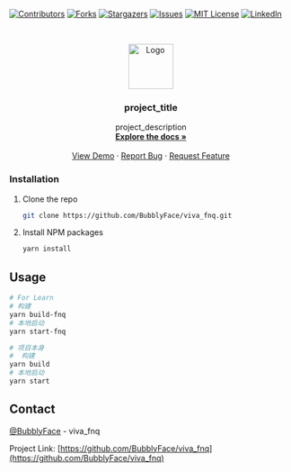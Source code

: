 <!--
*** Thanks for checking out the Best-README-Template. If you have a suggestion
*** that would make this better, please fork the repo and create a pull request
*** or simply open an issue with the tag "enhancement".
*** Thanks again! Now go create something AMAZING! :D
***
***
***
*** To avoid retyping too much info. Do a search and replace for the following:
*** github_username, repo_name, twitter_handle, email, project_title, project_description
-->



<!-- PROJECT SHIELDS -->
<!--
*** I'm using markdown "reference style" links for readability.
*** Reference links are enclosed in brackets [ ] instead of parentheses ( ).
*** See the bottom of this document for the declaration of the reference variables
*** for contributors-url, forks-url, etc. This is an optional, concise syntax you may use.
*** https://www.markdownguide.org/basic-syntax/#reference-style-links
-->
[![Contributors][contributors-shield]][contributors-url]
[![Forks][forks-shield]][forks-url]
[![Stargazers][stars-shield]][stars-url]
[![Issues][issues-shield]][issues-url]
[![MIT License][license-shield]][license-url]
[![LinkedIn][linkedin-shield]][linkedin-url]



<!-- PROJECT LOGO -->
<br />
<p align="center">
  <a href="https://github.com/BubblyFace/viva_fnq">
    <img src="images/logo.png" alt="Logo" width="80" height="80">
  </a>

  <h3 align="center">project_title</h3>

  <p align="center">
    project_description
    <br />
    <a href="https://github.com/BubblyFace/viva_fnq"><strong>Explore the docs »</strong></a>
    <br />
    <br />
    <a href="https://github.com/BubblyFace/viva_fnq">View Demo</a>
    ·
    <a href="https://github.com/BubblyFace/viva_fnq/issues">Report Bug</a>
    ·
    <a href="https://github.com/BubblyFace/viva_fnq/issues">Request Feature</a>
  </p>
</p>


### Installation

1. Clone the repo
   ```sh
   git clone https://github.com/BubblyFace/viva_fnq.git
   ```
2. Install NPM packages
   ```sh
   yarn install
   ```


<!-- USAGE EXAMPLES -->
## Usage
```sh
# For Learn
# 构建 
yarn build-fnq
# 本地启动
yarn start-fnq

# 项目本身
#  构建
yarn build
# 本地启动
yarn start
```



<!-- CONTACT -->
## Contact

[@BubblyFace](https://github.com/BubblyFace) - viva_fnq

Project Link: [https://github.com/BubblyFace/viva_fnq](https://github.com/BubblyFace/viva_fnq)



<!-- MARKDOWN LINKS & IMAGES -->
<!-- https://www.markdownguide.org/basic-syntax/#reference-style-links -->
[contributors-shield]: https://img.shields.io/github/contributors/BubblyFace/viva_fnq.svg?style=for-the-badge
[contributors-url]: https://github.com/github_username/repo/graphs/contributors
[forks-shield]: https://img.shields.io/github/forks/BubblyFace/viva_fnq.svg?style=for-the-badge
[forks-url]: https://github.com/github_username/repo/network/members
[stars-shield]: https://img.shields.io/github/stars/BubblyFace/viva_fnq.svg?style=for-the-badge
[stars-url]: https://github.com/github_username/repo/stargazers
[issues-shield]: https://img.shields.io/github/issues/BubblyFace/viva_fnq.svg?style=for-the-badge
[issues-url]: https://github.com/github_username/repo/issues
[license-shield]: https://img.shields.io/github/license/BubblyFace/viva_fnq.svg?style=for-the-badge
[license-url]: https://github.com/github_username/repo/blob/master/LICENSE.txt
[linkedin-shield]: https://img.shields.io/badge/-LinkedIn-black.svg?style=for-the-badge&logo=linkedin&colorB=555
[linkedin-url]: https://linkedin.com/in/github_username
